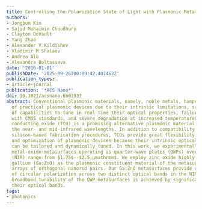 ```yaml
---
title: Controlling the Polarization State of Light with Plasmonic Metal Oxide Metasurface
authors:
- Jongbum Kim
- Sajid Muhaimin Choudhury
- Clayton DeVault
- Yang Zhao
- Alexander V Kildishev
- Vladimir M Shalaev
- Andrea Alù
- Alexandra Boltasseva
date: '2016-01-01'
publishDate: '2025-09-26T00:09:42.407462Z'
publication_types:
- article-journal
publication: '*ACS Nano*'
doi: 10.1021/acsnano.6b03937
abstract: Conventional plasmonic materials, namely, noble metals, hamper the realization
  of practical plasmonic devices due to their intrinsic limitations, such as lack
  of capabilities to tune in real time their optical properties, failure to assimilate
  with CMOS standards, and severe degradation at increased temperatures. Transparent
  conducting oxide (TCO) is a promising alternative plasmonic material throughout
  the near‑ and mid‑infrared wavelengths. In addition to compatibility with established
  silicon‑based fabrication procedures, TCOs provide great flexibility in the design
  and optimization of plasmonic devices because their intrinsic optical properties
  can be tailored and dynamically tuned. In this work, we experimentally demonstrate
  metal‑oxide metasurfaces operating as quarter‑wave plates (QWPs) over a broad near‑infrared
  (NIR) range from $1.75$--$2.5,μmathrmm$. We employ zinc oxide highly doped with
  gallium (Ga:ZnO) as the plasmonic constituent material of the metasurfaces and fabricate
  arrays of orthogonal nanorod pairs. Our Ga:ZnO metasurfaces provide a high degree
  of circular polarization across two distinct optical bands in the NIR. Flexible
  broadband tunability of the QWP metasurfaces is achieved by significant shifts of
  their optical bands.
tags:
- photonics
---
```

